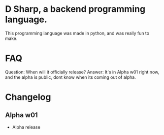 # D Sharp, a backend programming language.
This programming language was made in python, and was really fun to make.

# FAQ

Question: When will it officially release?
Answer: It's in Alpha w01 right now, and the alpha is public, dont know when its coming out of alpha.

# Changelog

Alpha w01
-----

- Alpha release